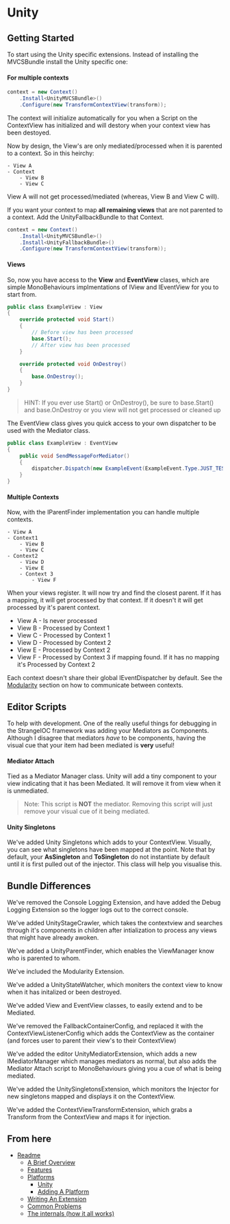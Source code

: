 
Unity
=====

Getting Started
---------------

To start using the Unity specific extensions. Instead of installing the MVCSBundle install the Unity specific one:

#### For multiple contexts

```csharp
context = new Context()
	.Install<UnityMVCSBundle>()
    .Configure(new TransformContextView(transform));
```

The context will initialize automatically for you when a Script on the ContextView has initialized and will destory when your context view has been destoyed.

Now by design, the View's are only mediated/processed when it is parented to a context. So in this heirchy:

```
- View A
- Context
	- View B
	- View C
```

View A will not get processed/mediated (whereas, View B and View C will).

If you want your context to map **all remaining views** that are not parented to a context. Add the UnityFallbackBundle to that Context.

```csharp
context = new Context()
	.Install<UnityMVCSBundle>()
    .Install<UnityFallbackBundle>()
    .Configure(new TransformContextView(transform));
```

#### Views

So, now you have access to the **View** and **EventView** clases, which are simple MonoBehaviours implmentations of IView and IEventView for you to start from.

```csharp
public class ExampleView : View
{
	override protected void Start()
    {
		// Before view has been processed
	    base.Start();
		// After view has been processed
    }

	override protected void OnDestroy()
    {
		base.OnDestroy();
    }
}
```

> HINT: If you ever use Start() or OnDestroy(), be sure to base.Start() and base.OnDestroy or you view will not get processed or cleaned up

The EventView class gives you quick access to your own dispatcher to be used with the Mediator class.

```csharp
public class ExampleView : EventView
{
	public void SendMessageForMediator()
    {
		dispatcher.Dispatch(new ExampleEvent(ExampleEvent.Type.JUST_TESTING));
	}
}
```

#### Multiple Contexts

Now, with the IParentFinder implementation you can handle multiple contexts.

```
- View A
- Context1
	- View B
	- View C
- Context2
	- View D
    - View E
	- Context 3
    	- View F
```

When your views register. It will now try and find the closest parent. If it has a mapping, it will get processed by that context. If it doesn't it will get processed by it's parent context.

- View A - Is never processed
- View B - Processed by Context 1
- View C - Processed by Context 1
- View D - Processed by Context 2
- View E - Processed by Context 2
- View F - Processed by Context 3 if mapping found. If it has no mapping it's Processed by Context 2

Each context doesn't share their global IEventDispatcher by default. See the [Modularity](../features/Modularity.md) section on how to communicate between contexts.

Editor Scripts
--------------

To help with development. One of the really useful things for debugging in the StrangeIOC framework was adding your Mediators as Components. Although I disagree that mediators *have* to be components, having the visual cue that your item had been mediated is **very** useful!

#### Mediator Attach

Tied as a Mediator Manager class. Unity will add a tiny component to your view indicating that it has been Mediated. It will remove it from view when it is unmediated.

> Note: This script is **NOT** the mediator. Removing this script will just remove your visual cue of it being mediated.

#### Unity Singletons

We've added Unity Singletons which adds to your ContextView. Visually, you can see what singletons have been mapped at the point. Note that by default, your **AsSingleton** and **ToSingleton** do not instantiate by default until it is first pulled out of the injector. This class will help you visualise this.

Bundle Differences
------------------

We've removed the Console Logging Extension, and have added the Debug Logging Extension so the logger logs out to the correct console.

We've added UnityStageCrawler, which takes the contextview and searches through it's components in children after intialization to process any views that might have already awoken.

We've added a UnityParentFinder, which enables the ViewManager know who is parented to whom.

We've included the Modularity Extension.

We've added a UnityStateWatcher, which moniters the context view to know when it has initalized or been destroyed.

We've added View and EventView classes, to easily extend and to be Mediated.

We've removed the FallbackContainerConfig, and replaced it with the ContextViewListenerConfig which adds the ContextView as the container (and forces user to parent their view's to their ContextView)

We've added the editor UnityMediatorExtension, which adds a new IMediatorManager which manages mediators as normal, but also adds the Mediator Attach script to MonoBehaviours giving you a cue of what is being mediated.

We've added the UnitySingletonsExtension, which monitors the Injector for new singletons mapped and displays it on the ContextView.

We've added the ContextViewTransformExtension, which grabs a Transform from the ContextView and maps it for injection.

From here
---------

* [Readme](../../README.md)
	* [A Brief Overview](../ABriefOverview.md)
	* [Features](../Features.md)
	* [Platforms](../Platforms.md)
		* [Unity](./Unity.md)
		* [Adding A Platform](./AddingAPlatform.md)
	* [Writing An Extension](../WritingAnExtension.md)
	* [Common Problems](../CommonProblems.md)
	* [The internals (how it all works)](../TheInternals.md)
